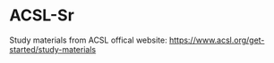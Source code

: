 # ACSL-Sr

Study materials from ACSL offical website: https://www.acsl.org/get-started/study-materials
